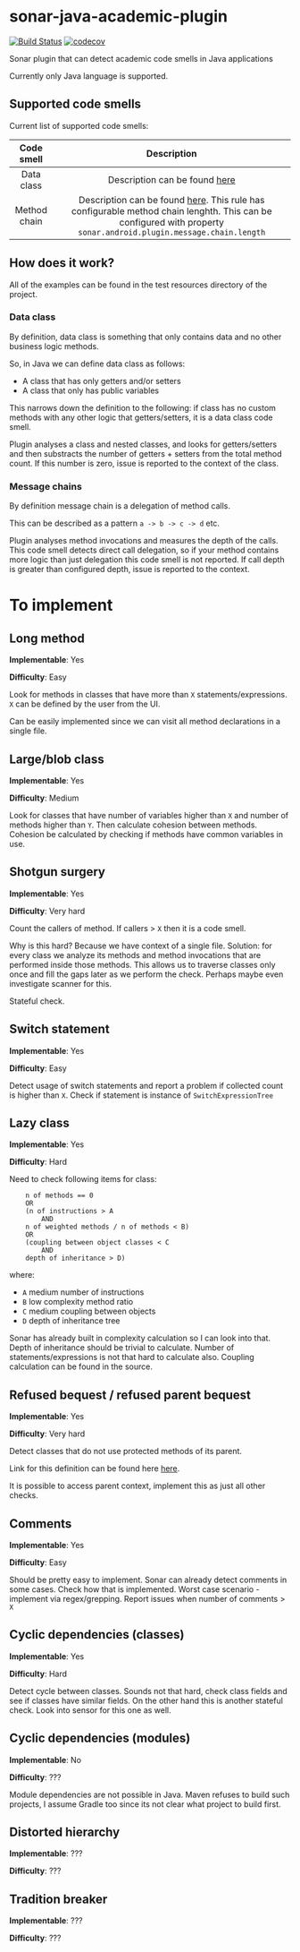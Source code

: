 # sonar-java-academic-plugin

[![Build Status](https://travis-ci.org/Zukkari/sonar-java-academic-plugin.svg?branch=master)](https://travis-ci.org/Zukkari/sonar-java-academic-plugin)
[![codecov](https://codecov.io/gh/Zukkari/sonar-java-academic-plugin/branch/master/graph/badge.svg)](https://codecov.io/gh/Zukkari/sonar-java-academic-plugin)

Sonar plugin that can detect academic code smells in Java applications

Currently only Java language is supported.

## Supported code smells

Current list of supported code smells:

| Code smell | Description | 
| :---: | :---: |
| Data class | Description can be found [here](https://refactoring.guru/smells/data-class) |
| Method chain | Description can be found [here](https://refactoring.guru/smells/message-chains). This rule has configurable method chain lenghth. This can be configured with property `sonar.android.plugin.message.chain.length` |

## How does it work?

All of the examples can be found in the test resources directory of the project.

### Data class

By definition, data class is something that only contains data and no other business logic methods.

So, in Java we can define data class as follows:

- A class that has only getters and/or setters
- A class that only has public variables

This narrows down the definition to the following: if class has no custom methods with any other logic that getters/setters, it is a data class code smell.

Plugin analyses a class and nested classes, and looks for getters/setters and then substracts the number of getters + setters from the total method count. If this number is zero, issue is reported to the context of the class.

### Message chains

By definition message chain is a delegation of method calls.

This can be described as a pattern `a -> b -> c -> d` etc.

Plugin analyses method invocations and measures the depth of the calls. 
This code smell detects direct call delegation, so if your method contains more logic than just delegation this code smell is not reported.
If call depth is greater than configured depth, issue is reported to the context.

# To implement

## Long method

**Implementable**: Yes

**Difficulty**: Easy

Look for methods in classes that have more than `X` statements/expressions.
`X` can be defined by the user from the UI.

Can be easily implemented since we can visit all method declarations in a single file.

## Large/blob class

**Implementable**: Yes

**Difficulty**: Medium

Look for classes that have number of variables higher than `X` and number of methods higher than `Y`.
Then calculate cohesion between methods.
Cohesion be calculated by checking if methods have common variables in use.

## Shotgun surgery

**Implementable**: Yes

**Difficulty**: Very hard

Count the callers of method.
If callers > `X` then it is a code smell.

Why is this hard? Because we have context of a single file.
Solution: for every class we analyze its methods and method invocations that are performed
inside those methods.
This allows us to traverse classes only once and fill the gaps later as we perform the check.
Perhaps maybe even investigate scanner for this.

Stateful check.

## Switch statement

**Implementable**: Yes

**Difficulty**: Easy

Detect usage of switch statements and report a problem if collected count is higher than
`X`. 
Check if statement is instance of `SwitchExpressionTree`

## Lazy class

**Implementable**: Yes

**Difficulty**: Hard

Need to check following items for class:

```
    n of methods == 0
    OR
    (n of instructions > A
        AND
    n of weighted methods / n of methods < B)
    OR
    (coupling between object classes < C
        AND
    depth of inheritance > D)
```

where:
- `A` medium number of instructions
- `B` low complexity method ratio
- `C` medium coupling between objects
- `D` depth of inheritance tree

Sonar has already built in complexity calculation so I can look into that.
Depth of inheritance should be trivial to calculate.
Number of statements/expressions is not that hard to calculate also.
Coupling calculation can be found in the source.

## Refused bequest / refused parent bequest

**Implementable**: Yes

**Difficulty**: Very hard

Detect classes that do not use protected methods of its parent.

Link for this definition can be found here [here](https://www.simpleorientedarchitecture.com/how-to-identify-refused-parent-bequest-using-ndepend/).

It is possible to access parent context, implement this as just all other checks.

## Comments

**Implementable**: Yes

**Difficulty**: Easy

Should be pretty easy to implement.
Sonar can already detect comments in some cases.
Check how that is implemented.
Worst case scenario - implement via regex/grepping.
Report issues when number of comments > `X`

## Cyclic dependencies (classes)

**Implementable**: Yes

**Difficulty**: Hard

Detect cycle between classes.
Sounds not that hard, check class fields and see if classes have similar
fields.
On the other hand this is another stateful check.
Look into sensor for this one as well.

## Cyclic dependencies (modules)

**Implementable**: No

**Difficulty**: ???

Module dependencies are not possible in Java.
Maven refuses to build such projects, I assume Gradle too since its not clear
what project to build first.

## Distorted hierarchy

**Implementable**: ???

**Difficulty**: ???

## Tradition breaker

**Implementable**: ???

**Difficulty**: ???
